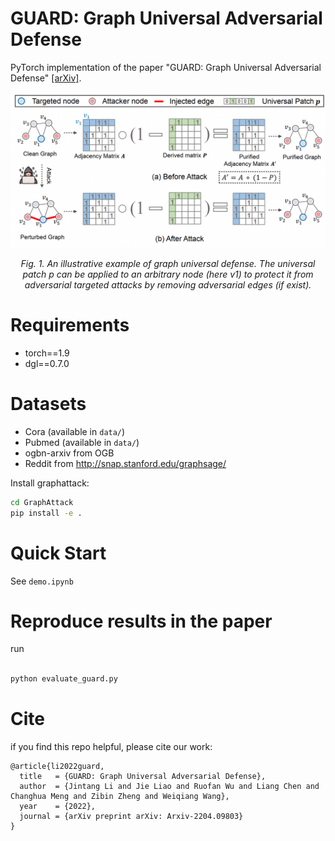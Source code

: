 # GUARD: Graph Universal Adversarial Defense
PyTorch implementation of the paper "GUARD: Graph Universal Adversarial Defense" [[arXiv]](https://arxiv.org/abs/2204.09803).


<p align="center"> <img src="./figs/demo.png" /> <p align="center"><em>Fig. 1. An illustrative example of graph universal defense. The universal patch p can be applied to an arbitrary node (here v1) to protect it from adversarial targeted attacks by removing adversarial edges (if exist).</em></p>

# Requirements
+ torch==1.9
+ dgl==0.7.0

# Datasets
+ Cora (available in `data/`)
+ Pubmed (available in `data/`)
+ ogbn-arxiv from OGB
+ Reddit from http://snap.stanford.edu/graphsage/


Install graphattack:
```bash
cd GraphAttack
pip install -e .
```

# Quick Start
See `demo.ipynb`

# Reproduce results in the paper
run
```python

python evaluate_guard.py
```

# Cite
if you find this repo helpful, please cite our work:
```bixtex
@article{li2022guard,
  title   = {GUARD: Graph Universal Adversarial Defense},
  author  = {Jintang Li and Jie Liao and Ruofan Wu and Liang Chen and Changhua Meng and Zibin Zheng and Weiqiang Wang},
  year    = {2022},
  journal = {arXiv preprint arXiv: Arxiv-2204.09803}
}
```
